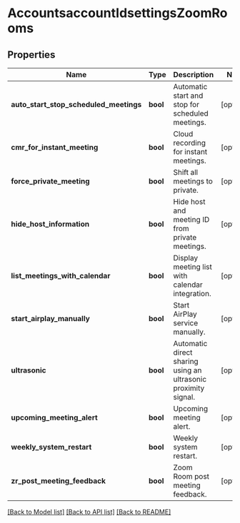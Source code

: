 # AccountsaccountIdsettingsZoomRooms

## Properties
Name | Type | Description | Notes
------------ | ------------- | ------------- | -------------
**auto_start_stop_scheduled_meetings** | **bool** | Automatic start and stop for scheduled meetings. | [optional] 
**cmr_for_instant_meeting** | **bool** | Cloud recording for instant meetings. | [optional] 
**force_private_meeting** | **bool** | Shift all meetings to private. | [optional] 
**hide_host_information** | **bool** | Hide host and meeting ID from private meetings. | [optional] 
**list_meetings_with_calendar** | **bool** | Display meeting list with calendar integration. | [optional] 
**start_airplay_manually** | **bool** | Start AirPlay service manually. | [optional] 
**ultrasonic** | **bool** | Automatic direct sharing using an ultrasonic proximity signal. | [optional] 
**upcoming_meeting_alert** | **bool** | Upcoming meeting alert. | [optional] 
**weekly_system_restart** | **bool** | Weekly system restart. | [optional] 
**zr_post_meeting_feedback** | **bool** | Zoom Room post meeting feedback. | [optional] 

[[Back to Model list]](../README.md#documentation-for-models) [[Back to API list]](../README.md#documentation-for-api-endpoints) [[Back to README]](../README.md)

